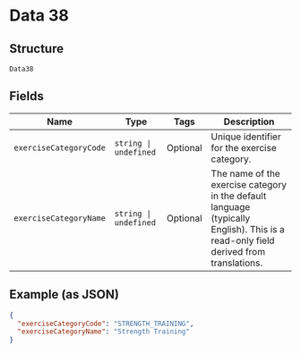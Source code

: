 
# Data 38

## Structure

`Data38`

## Fields

| Name | Type | Tags | Description |
|  --- | --- | --- | --- |
| `exerciseCategoryCode` | `string \| undefined` | Optional | Unique identifier for the exercise category. |
| `exerciseCategoryName` | `string \| undefined` | Optional | The name of the exercise category in the default language (typically English). This is a read-only field derived from translations. |

## Example (as JSON)

```json
{
  "exerciseCategoryCode": "STRENGTH_TRAINING",
  "exerciseCategoryName": "Strength Training"
}
```

